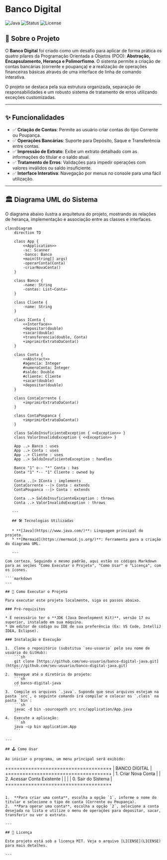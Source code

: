 # Banco Digital

![Java](https://img.shields.io/badge/java-%23ED8B00.svg?style=for-the-badge&logo=openjdk&logoColor=white)
![Status](https://img.shields.io/badge/status-concluído-green?style=for-the-badge)
![License](https://img.shields.io/badge/license-MIT-blue?style=for-the-badge)


## 📖 Sobre o Projeto

O **Banco Digital** foi criado como um desafio para aplicar de forma prática os quatro pilares da Programação Orientada a Objetos (POO): **Abstração, Encapsulamento, Herança e Polimorfismo**. O sistema permite a criação de contas bancárias (corrente e poupança) e a realização de operações financeiras básicas através de uma interface de linha de comando interativa.

O projeto se destaca pela sua estrutura organizada, separação de responsabilidades e um robusto sistema de tratamento de erros utilizando exceções customizadas.

---

## ✨ Funcionalidades

* ✅ **Criação de Contas**: Permite ao usuário criar contas do tipo Corrente ou Poupança.
* ✅ **Operações Bancárias**: Suporte para Depósito, Saque e Transferência entre contas.
* ✅ **Impressão de Extrato**: Exibe um extrato detalhado com as informações do titular e o saldo atual.
* ✅ **Tratamento de Erros**: Validações para impedir operações com valores inválidos ou saldo insuficiente.
* ✅ **Interface Interativa**: Navegação por menus no console para uma fácil utilização.

---

## 🏛️ Diagrama UML do Sistema

O diagrama abaixo ilustra a arquitetura do projeto, mostrando as relações de herança, implementação e associação entre as classes e interfaces.

```mermaid
classDiagram
    direction TD

    class App {
        <<Application>>
        -sc: Scanner
        -banco: Banco
        +main(String[] args)
        -operarConta(Conta)
        -criarNovaConta()
    }

    class Banco {
        -name: String
        -contas: List~Conta~
    }

    class Cliente {
        -name: String
    }

    class IConta {
        <<Interface>>
        +depositar(double)
        +sacar(double)
        +transferencia(double, Conta)
        +imprimirExtratoDaConta()
    }

    class Conta {
        <<Abstract>>
        #agencia: Integer
        #numeroConta: Integer
        #saldo: Double
        #cliente: Cliente
        +sacar(double)
        +depositar(double)
    }

    class ContaCorrente {
        +imprimirExtratoDaConta()
    }

    class ContaPoupanca {
        +imprimirExtratoDaConta()
    }
    
    class SaldoInsuficienteException { <<Exception>> }
    class ValorInvalidoException { <<Exception>> }

    App ..> Banco : uses
    App ..> Conta : uses
    App ..> Cliente : uses
    App ..> SaldoInsuficienteException : handles
    
    Banco "1" o-- "*" Conta : has
    Conta "1" *-- "1" Cliente : owned by

    Conta ..|> IConta : implements
    ContaCorrente --|> Conta : extends
    ContaPoupanca --|> Conta : extends

    Conta ..> SaldoInsuficienteException : throws
    Conta ..> ValorInvalidoException : throws
   
   ---

   ## 🛠️ Tecnologias Utilizadas

   * **[Java](https://www.java.com/)**: Linguagem principal do projeto.
   * **[Mermaid](https://mermaid.js.org/)**: Ferramenta para a criação do diagrama UML.

   ---

Com certeza. Seguindo o mesmo padrão, aqui estão os códigos Markdown para as seções "Como Executar o Projeto", "Como Usar" e "Licença", com os ícones.

````markdown
---

## 🚀 Como Executar o Projeto

Para executar este projeto localmente, siga os passos abaixo.

### Pré-requisitos

* É necessário ter o **JDK (Java Development Kit)**, versão 17 ou superior, instalado em sua máquina.
* Um editor de código ou IDE de sua preferência (Ex: VS Code, IntelliJ IDEA, Eclipse).

### Instalação e Execução

1.  Clone o repositório (substitua `seu-usuario` pelo seu nome de usuário do GitHub):
    ```sh
    git clone [https://github.com/seu-usuario/banco-digital-java.git](https://github.com/seu-usuario/banco-digital-java.git)
    ```
2.  Navegue até o diretório do projeto:
    ```sh
    cd banco-digital-java
    ```
3.  Compile os arquivos `.java`. Supondo que seus arquivos estejam na pasta `src`, o seguinte comando irá compilar e colocar os `.class` na pasta `bin`:
    ```sh
    javac -d bin -sourcepath src src/application/App.java
    ```
4.  Execute a aplicação:
    ```sh
    java -cp bin application.App
    ```

---

## 🕹️ Como Usar

Ao iniciar o programa, um menu principal será exibido:

````

\+===================================+
|           BANCO DIGITAL           |
\+===================================+
| 1. Criar Nova Conta               |
| 2. Acessar Conta Existente        |
|                                   |
| 0. Sair do Sistema                |
\+===================================+

```

1.  **Para criar uma conta**, escolha a opção `1`, informe o nome do titular e selecione o tipo de conta (Corrente ou Poupança).
2.  **Para operar uma conta**, escolha a opção `2`, selecione a conta desejada na lista e utilize o menu de operações para depositar, sacar, transferir ou ver o extrato.

---

## 📄 Licença

Este projeto está sob a licença MIT. Veja o arquivo [LICENSE](LICENSE) para mais detalhes.

---
```